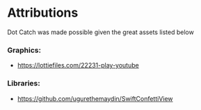 # Attributions

Dot Catch was made possible given the great assets listed below

### Graphics:
- https://lottiefiles.com/22231-play-youtube

### Libraries:
- https://github.com/ugurethemaydin/SwiftConfettiView

